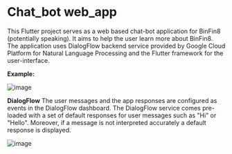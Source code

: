 # Chat_bot web_app

This Flutter project serves as a web based chat-bot application for BinFin8 (potentially speaking). It aims to help the user learn more about BinFin8. The application uses DialogFlow backend service provided by Google Cloud Platform for Natural Language Processing and the Flutter framework for the user-interface.

**Example:**

![image](https://github.com/user-attachments/assets/c26a4942-6a0a-49f5-9d04-94ceabc4fa98)

**DialogFlow**
The user messages and the app responses are configured as events in the DialogFlow dashboard. The DialogFlow service comes pre-loaded with a set of default responses for user messages such as "Hi" or "Hello". Moreover, if a message is not interpreted accurately a default response is displayed.

![image](https://github.com/user-attachments/assets/aeed74b0-b9f8-4f18-8e5a-f4d104990653)
